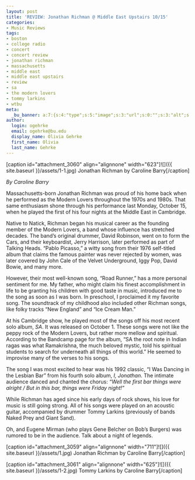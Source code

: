 ```yaml
---
layout: post
title: 'REVIEW: Jonathan Richman @ Middle East Upstairs 10/15'
categories:
- Music Reviews
tags:
- boston
- college radio
- concert
- concert review
- jonathan richman
- massachusetts
- middle east
- middle east upstairs
- review
- sa
- the modern lovers
- tommy larkins
- wtbu
meta:
  _bu_banner: a:7:{s:4:"type";s:5:"image";s:3:"url";s:0:"";s:3:"alt";s:0:"";s:7:"post_id";s:0:"";s:4:"html";s:0:"";s:8:"position";s:12:"contentWidth";s:7:"caption";s:0:"";}
author:
  login: ogehrke
  email: ogehrke@bu.edu
  display_name: Olivia Gehrke
  first_name: Olivia
  last_name: Gehrke
---
```

\[caption id="attachment\_3060" align="alignnone" width="623"\]![]({{ site.baseurl }}/assets/1-1.jpg) Jonathan Richman by Caroline Barry\[/caption\]

_By Caroline Barry_

Massachusetts-born Jonathan Richman was proud of his home back when he performed as the Modern Lovers throughout the 1970s and 1980s. That same enthusiasm shone through his performance last Monday, October 15, when he played the first of his four nights at the Middle East in Cambridge.

Native to Natick, Richman began his musical career as the founding member of the Modern Lovers, a band whose influence has stretched decades. The band’s original drummer, David Robinson, went on to form the Cars, and their keyboardist, Jerry Harrison, later performed as part of Talking Heads. “Pablo Picasso,” a witty song from their 1976 self-titled album that claims the famous painter was never rejected by women, was later covered by John Cale of the Velvet Underground, Iggy Pop, David Bowie, and many more.

However, their most well-known song, “Road Runner,” has a more personal sentiment for me. My father, who might claim his finest accomplishment in life to be granting his children with good taste in music, introduced me to the song as soon as I was born. In preschool, I proclaimed it my favorite song. The soundtrack of my childhood also included other Richman songs, like folky tracks “New England” and “Ice Cream Man.”

At his Cambridge show, he played most of the songs off his most recent solo album, _SA_. It was released on October 1. These songs were not like the peppy rock of the Modern Lovers, but rather more mellow and spiritual. According to the Bandcamp page for the album, “SA the root note in Indian ragas was what Ramakrishna, the much beloved mystic, told his spiritual students to search for underneath all things of this world.” He seemed to improvise many of the verses to his songs.

The song I was most excited to hear was his 1992 classic, “I Was Dancing in the Lesbian Bar” from his fourth solo album, _I, Jonathan_. The intimate audience danced and chanted the chorus: _“Well the first bar things were alright / But in this bar, things were Friday night!”_

While Richman has aged since his early days of rock shows, his love for music is still going strong. All of his songs were played on an acoustic guitar, accompanied by drummer Tommy Larkins (previously of bands Naked Prey and Giant Sand).

Oh, and Eugene Mirman (who plays Gene Belcher on Bob’s Burgers) was rumored to be in the audience. Talk about a night of legends.

\[caption id="attachment\_3059" align="alignnone" width="711"\]![]({{ site.baseurl }}/assets/1.jpg) Jonathan Richman by Caroline Barry\[/caption\]

\[caption id="attachment\_3061" align="alignnone" width="625"\]![]({{ site.baseurl }}/assets/1-2.jpg) Tommy Larkins by Caroline Barry\[/caption\]
